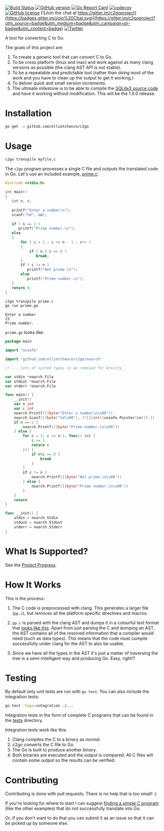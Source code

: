 [![Build Status](https://travis-ci.org/elliotchance/c2go.svg?branch=master)](https://travis-ci.org/elliotchance/c2go)
[![GitHub version](https://badge.fury.io/gh/elliotchance%2Fc2go.svg)](https://badge.fury.io/gh/elliotchance%2Fc2go)
[![Go Report Card](https://goreportcard.com/badge/github.com/elliotchance/c2go)](https://goreportcard.com/report/github.com/elliotchance/c2go)
[![codecov](https://codecov.io/gh/elliotchance/c2go/branch/master/graph/badge.svg)](https://codecov.io/gh/elliotchance/c2go)
[![GitHub license](https://img.shields.io/badge/license-MIT-blue.svg)](https://raw.githubusercontent.com/elliotchance/c2go/master/LICENSE)
[![Join the chat at https://gitter.im/c2goproject](https://badges.gitter.im/Join%20Chat.svg)](https://gitter.im/c2goproject?utm_source=badge&utm_medium=badge&utm_campaign=pr-badge&utm_content=badge)
[![Twitter](https://img.shields.io/twitter/url/https/github.com/elliotchance/c2go.svg?style=social)](https://twitter.com/intent/tweet?text=Wow:&url=%5Bobject%20Object%5D)

A tool for converting C to Go.

The goals of this project are:

1. To create a generic tool that can convert C to Go.
2. To be cross platform (linux and mac) and work against as many clang versions
as possible (the clang AST API is not stable).
3. To be a repeatable and predictable tool (rather than doing most of the work
and you have to clean up the output to get it working.)
4. To deliver quick and small version increments.
5. The ultimate milestone is to be able to compile the
[SQLite3 source code](https://sqlite.org/download.html) and have it working
without modification. This will be the 1.0.0 release.

# Installation

```bash
go get -u github.com/elliotchance/c2go
```

# Usage

```bash
c2go transpile myfile.c
```

The `c2go` program processes a single C file and outputs the translated code
in Go. Let's use an included example,
[prime.c](https://github.com/elliotchance/c2go/blob/master/examples/prime.c):

```c
#include <stdio.h>
 
int main()
{
   int n, c;
 
   printf("Enter a number\n");
   scanf("%d", &n);
 
   if ( n == 2 )
      printf("Prime number.\n");
   else
   {
       for ( c = 2 ; c <= n - 1 ; c++ )
       {
           if ( n % c == 0 )
              break;
       }
       if ( c != n )
          printf("Not prime.\n");
       else
          printf("Prime number.\n");
   }
   return 0;
}
```

```bash
c2go transpile prime.c
go run prime.go
```

```
Enter a number
23
Prime number.
```

`prime.go` looks like:

```go
package main

import "unsafe"

import "github.com/elliotchance/c2go/noarch"

// ... lots of system types in Go removed for brevity.

var stdin *noarch.File
var stdout *noarch.File
var stderr *noarch.File

func main() {
	__init()
	var n int
	var c int
	noarch.Printf([]byte("Enter a number\n\x00"))
	noarch.Scanf([]byte("%d\x00"), (*[1]int)(unsafe.Pointer(&n))[:])
	if n == 2 {
		noarch.Printf([]byte("Prime number.\n\x00"))
	} else {
		for c = 2; c <= n-1; func() int {
			c += 1
			return c
		}() {
			if n%c == 0 {
				break
			}
		}
		if c != n {
			noarch.Printf([]byte("Not prime.\n\x00"))
		} else {
			noarch.Printf([]byte("Prime number.\n\x00"))
		}
	}
	return
}

func __init() {
	stdin = noarch.Stdin
	stdout = noarch.Stdout
	stderr = noarch.Stderr
}
```

# What Is Supported?

See the
[Project Progress](https://github.com/elliotchance/c2go/wiki/Project-Progress).

# How It Works

This is the process:

1. The C code is preprocessed with clang. This generates a larger file (`pp.c`),
but removes all the platform specific directives and macros.

2. `pp.c` is parsed with the clang AST and dumps it in a colourful text format
that
[looks like this](http://ehsanakhgari.org/wp-content/uploads/2015/12/Screen-Shot-2015-12-03-at-5.02.38-PM.png).
Apart from just parsing the C and dumping an AST, the AST contains all of the
resolved information that a compiler would need (such as data types). This means
that the code must compile successfully under clang for the AST to also be
usable.

3. Since we have all the types in the AST it's just a matter of traversing the
tree is a semi-intelligent way and producing Go. Easy, right!?

# Testing

By default only unit tests are run with `go test`. You can also include the
integration tests:

```bash
go test -tags=integration ./...
```

Integration tests in the form of complete C programs that can be found in the
[tests](https://github.com/elliotchance/c2go/tree/master/tests) directory.

Integration tests work like this:

1. Clang compiles the C to a binary as normal.
2. c2go converts the C file to Go.
3. The Go is built to produce another binary.
4. Both binaries are executed and the output is compared. All C files will
contain some output so the results can be verified.

# Contributing

Contributing is done with pull requests. There is no help that is too small! :)

If you're looking for where to start I can suggest
[finding a simple C program](http://www.programmingsimplified.com/c-program-examples)
(like the other examples) that do not successfully translate into Go.

Or, if you don't want to do that you can submit it as an issue so that it can be
picked up by someone else.

